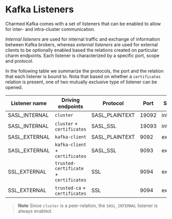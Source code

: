 # Kafka Listeners

Charmed Kafka comes with a set of listeners that can be enabled to allow for
inter- and intra-cluster communication. 

*Internal listeners* are used for internal traffic and exchange of information 
between Kafka brokers, whereas *external listeners* are used for external clients
to be optionally enabled based the relations created on particular
charm endpoints. Each listener is characterized by a specific port, scope and protocol. 

In the following table we summarize the protocols, the port and
the relation that each listener is bound to. Nota that based on whether a `certificates`
relation is present, one of two mutually exclusive type of listener can be 
opened. 

| Listener name | Driving endpoints                      | Protocol       | Port  | Scope    |
|---------------|----------------------------------------|----------------|-------|----------|
| SASL_INTERNAL | `cluster`                              | SASL_PLAINTEXT | 19092 | internal |
| SASL_INTERNAL | `cluster` + `certificates`             | SASL_SSL       | 19093 | internal |
| SASL_EXTERNAL | `kafka-client`                         | SASL_PLAINTEXT | 9092  | external |
| SASL_EXTERNAL | `kafka-client` + `certificates`        | SASL_SSL       | 9093  | external |
| SSL_EXTERNAL  | `trusted-certificate` + `certificates` | SSL            | 9094  | external |
| SSL_EXTERNAL  | `trusted-ca` + `certificates`          | SSL            | 9094  | external |

> **Note** Since `cluster` is a peer-relation, the `SASL_INTERNAL` listener is always enabled.
